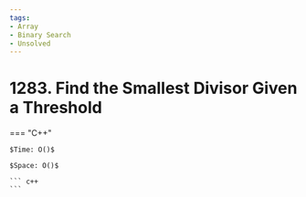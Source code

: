 ```yaml
---
tags:
- Array
- Binary Search
- Unsolved
---
```



# 1283. Find the Smallest Divisor Given a Threshold

=== "C++"

    $Time: O()$

    $Space: O()$

    ``` c++
    ```